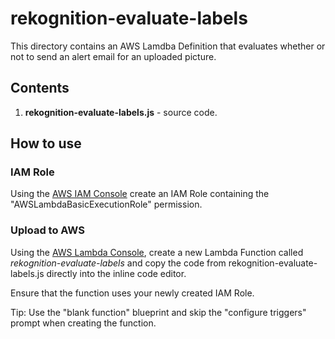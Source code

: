
# rekognition-evaluate-labels

This directory contains an AWS Lamdba Definition that evaluates whether or not to send an alert email for an uploaded picture.

## Contents

1. **rekognition-evaluate-labels.js** - source code.

## How to use

### IAM Role

Using the [AWS IAM Console](https://aws.amazon.com/console/) create an IAM Role containing the "AWSLambdaBasicExecutionRole" permission. 

### Upload to AWS

Using the [AWS Lambda Console](https://aws.amazon.com/lambda), create a new Lambda Function called *rekognition-evaluate-labels* and copy the code from rekognition-evaluate-labels.js directly into the inline code editor.

Ensure that the function uses your newly created IAM Role.

Tip: Use the "blank function" blueprint and skip the "configure triggers" prompt when creating the function.

